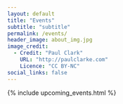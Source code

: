```yaml
---
layout: default
title: "Events"
subtitle: "subtitle"
permalink: /events/
header_image: about_img.jpg
image_credit: 
  - Credit: "Paul Clark"
    URL: "http://paulclarke.com"
    Licence: "CC BY-NC"
social_links: false
---
```


{% include upcoming_events.html %}

